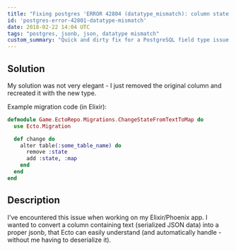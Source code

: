 ```yaml
---
title: "Fixing postgres 'ERROR 42804 (datatype_mismatch): column state cannot be cast automatically to type jsonb'"
id: 'postgres-error-42801-datatype-mismatch'
date: 2018-02-22 14:04 UTC
tags: "postgres, jsonb, json, datatype mismatch"
custom_summary: "Quick and dirty fix for a PostgreSQL field type issue."
---
```


## Solution

My solution was not very elegant - I just removed the original column and recreated it with the new type.

Example migration code (in Elixir):

```elixir
defmodule Game.EctoRepo.Migrations.ChangeStateFromTextToMap do
  use Ecto.Migration

  def change do
    alter table(:some_table_name) do
      remove :state
      add :state, :map
    end
  end
end
```

## Description

I've encountered this issue when working on my Elixir/Phoenix app. I wanted to convert a column containing text (serialized JSON data) into a proper jsonb, that Ecto can easily understand (and automatically handle - without me having to deserialize it).

